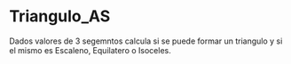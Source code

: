 # Triangulo_AS
Dados valores de 3 segemntos calcula si se puede formar un triangulo y si el mismo es Escaleno, Equilatero o Isoceles.
